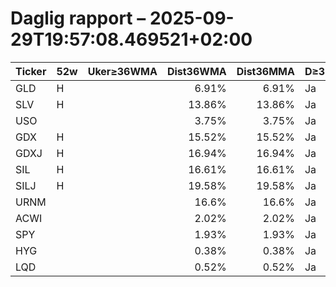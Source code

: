 # Daglig rapport – 2025-09-29T19:57:08.469521+02:00

| Ticker | 52w | Uker≥36WMA | Dist36WMA | Dist36MMA | D≥36 | RSI14 | MACD | MACDcross | GDX/GLD>50 | SIL/SLV>50 | Vol20 |
|---|---|---:|---:|---:|---|---:|---:|---|---|---|---|
| GLD | H |  | 6.91% | 6.91% | Ja | 70.8 | 7.75 | Nei |  |  |  |
| SLV | H |  | 13.86% | 13.86% | Ja | 79.43 | 1.408 | Nei |  |  |  |
| USO |  |  | 3.75% | 3.75% | Ja | 66.81 | 0.435 | Nei |  |  |  |
| GDX | H |  | 15.52% | 15.52% | Ja | 73.4 | 3.594 | Nei |  |  |  |
| GDXJ | H |  | 16.94% | 16.94% | Ja | 70.45 | 4.833 | Nei |  |  |  |
| SIL | H |  | 16.61% | 16.61% | Ja | 69.27 | 3.451 | Nei |  |  |  |
| SILJ | H |  | 19.58% | 19.58% | Ja | 71.29 | 1.251 | Nei |  |  |  |
| URNM |  |  | 16.6% | 16.6% | Ja | 68.32 | 2.958 | Nei |  |  |  |
| ACWI |  |  | 2.02% | 2.02% | Ja | 68.35 | 1.277 | Nei |  |  |  |
| SPY |  |  | 1.93% | 1.93% | Ja | 68.84 | 5.75 | Nei |  |  |  |
| HYG |  |  | 0.38% | 0.38% | Ja | 56.44 | 0.152 | Nei |  |  |  |
| LQD |  |  | 0.52% | 0.52% | Ja | 44.99 | 0.377 | Nei |  |  |  |